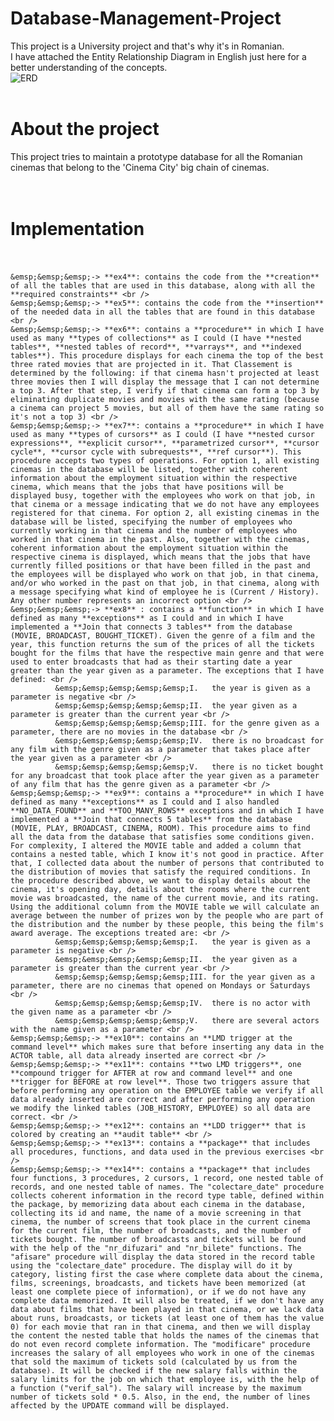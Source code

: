 # Database-Management-Project

This project is a University project and that's why it's in Romanian. <br />
I have attached the Entity Relationship Diagram in English just here for a better understanding of the concepts.
<br />
![ERD](https://user-images.githubusercontent.com/93484228/221360837-25e5ef63-c0dd-4ea6-bdf4-e37da4fff61a.png)
<br />
<br />

# About the project <br />
This project tries to maintain a prototype database for all the Romanian cinemas that belong to the 'Cinema City' big chain of cinemas. <br />
<br />
<br />


# Implementation <br /><br />
    &emsp;&emsp;&emsp;-> **ex4**: contains the code from the **creation** of all the tables that are used in this database, along with all the **required constraints** <br />
    &emsp;&emsp;&emsp;-> **ex5**: contains the code from the **insertion** of the needed data in all the tables that are found in this database <br />
    &emsp;&emsp;&emsp;-> **ex6**: contains a **procedure** in which I have used as many **types of collections** as I could (I have **nested tables**, **nested tables of record**, **varrays**, and **indexed tables**). This procedure displays for each cinema the top of the best three rated movies that are projected in it. That Classement is determined by the following: if that cinema hasn't projected at least three movies then I will display the message that I can not determine a top 3. After that step, I verify if that cinema can form a top 3 by eliminating duplicate movies and movies with the same rating (because a cinema can project 5 movies, but all of them have the same rating so it's not a top 3) <br />
    &emsp;&emsp;&emsp;-> **ex7**: contains a **procedure** in which I have used as many **types of cursors** as I could (I have **nested cursor expressions**, **explicit cursor**, **parametrized cursor**, **cursor cycle**, **cursor cycle with subrequests**, **ref cursor**). This procedure accepts two types of operations. For option 1, all existing cinemas in the database will be listed, together with coherent information about the employment situation within the respective cinema, which means that the jobs that have positions will be displayed busy, together with the employees who work on that job, in that cinema or a message indicating that we do not have any employees registered for that cinema. For option 2, all existing cinemas in the database will be listed, specifying the number of employees who currently working in that cinema and the number of employees who worked in that cinema in the past. Also, together with the cinemas, coherent information about the employment situation within the respective cinema is displayed, which means that the jobs that have currently filled positions or that have been filled in the past and the employees will be displayed who work on that job, in that cinema, and/or who worked in the past on that job, in that cinema, along with a message specifying what kind of employee he is (Current / History). Any other number represents an incorrect option <br />
    &emsp;&emsp;&emsp;-> **ex8** : contains a **function** in which I have defined as many **exceptions** as I could and in which I have implemented a **Join that connects 3 tables** from the database (MOVIE, BROADCAST, BOUGHT_TICKET). Given the genre of a film and the year, this function returns the sum of the prices of all the tickets bought for the films that have the respective main genre and that were used to enter broadcasts that had as their starting date a year greater than the year given as a parameter. The exceptions that I have defined: <br />
              &emsp;&emsp;&emsp;&emsp;&emsp;I.   the year is given as a parameter is negative <br />
              &emsp;&emsp;&emsp;&emsp;&emsp;II.  the year given as a parameter is greater than the current year <br />
              &emsp;&emsp;&emsp;&emsp;&emsp;III. for the genre given as a parameter, there are no movies in the database <br />
              &emsp;&emsp;&emsp;&emsp;&emsp;IV.  there is no broadcast for any film with the genre given as a parameter that takes place after the year given as a parameter <br />
              &emsp;&emsp;&emsp;&emsp;&emsp;V.   there is no ticket bought for any broadcast that took place after the year given as a parameter of any film that has the genre given as a parameter <br />
    &emsp;&emsp;&emsp;-> **ex9**: contains a **procedure** in which I have defined as many **exceptions** as I could and I also handled **NO_DATA_FOUND** and **TOO_MANY_ROWS** exceptions and in which I have implemented a **Join that connects 5 tables** from the database (MOVIE, PLAY, BROADCAST, CINEMA, ROOM). This procedure aims to find all the data from the database that satisfies some conditions given. For complexity, I altered the MOVIE table and added a column that contains a nested table, which I know it's not good in practice. After that, I collected data about the number of persons that contributed to the distribution of movies that satisfy the required conditions. In the procedure described above, we want to display details about the cinema, it's opening day, details about the rooms where the current movie was broadcasted, the name of the current movie, and its rating. Using the additional column from the MOVIE table we will calculate an average between the number of prizes won by the people who are part of the distribution and the number by these people, this being the film's award average. The exceptions treated are: <br />
              &emsp;&emsp;&emsp;&emsp;&emsp;I.   the year is given as a parameter is negative <br />
              &emsp;&emsp;&emsp;&emsp;&emsp;II.  the year given as a parameter is greater than the current year <br />
              &emsp;&emsp;&emsp;&emsp;&emsp;III. for the year given as a parameter, there are no cinemas that opened on Mondays or Saturdays <br />
              &emsp;&emsp;&emsp;&emsp;&emsp;IV.  there is no actor with the given name as a parameter <br />
              &emsp;&emsp;&emsp;&emsp;&emsp;V.   there are several actors with the name given as a parameter <br />
    &emsp;&emsp;&emsp;-> **ex10**: contains an **LMD trigger at the command level** which makes sure that before inserting any data in the ACTOR table, all data already inserted are correct <br />
    &emsp;&emsp;&emsp;-> **ex11**: contains **two LMD triggers**, one **compound trigger for AFTER at row and command level** and one **trigger for BEFORE at row level**. Those two triggers assure that before performing any operation on the EMPLOYEE table we verify if all data already inserted are correct and after performing any operation we modify the linked tables (JOB_HISTORY, EMPLOYEE) so all data are correct. <br />
    &emsp;&emsp;&emsp;-> **ex12**: contains an **LDD trigger** that is colored by creating an **audit table** <br />
    &emsp;&emsp;&emsp;-> **ex13**: contains a **package** that includes all procedures, functions, and data used in the previous exercises <br />
    &emsp;&emsp;&emsp;-> **ex14**: contains a **package** that includes four functions, 3 procedures, 2 cursors, 1 record, one nested table of records, and one nested table of names. The "colectare_date" procedure collects coherent information in the record type table, defined within the package, by memorizing data about each cinema in the database, collecting its id and name, the name of a movie screening in that cinema, the number of screens that took place in the current cinema for the current film, the number of broadcasts, and the number of tickets bought. The number of broadcasts and tickets will be found with the help of the "nr_difuzari" and "nr_bilete" functions. The "afisare" procedure will display the data stored in the record table using the "colectare_date" procedure. The display will do it by category, listing first the case where complete data about the cinema, films, screenings, broadcasts, and tickets have been memorized (at least one complete piece of information), or if we do not have any complete data memorized. It will also be treated, if we don't have any data about films that have been played in that cinema, or we lack data about runs, broadcasts, or tickets (at least one of them has the value 0) for each movie that ran in that cinema, and then we will display the content the nested table that holds the names of the cinemas that do not even record complete information. The "modificare" procedure increases the salary of all employees who work in one of the cinemas that sold the maximum of tickets sold (calculated by us from the database). It will be checked if the new salary falls within the salary limits for the job on which that employee is, with the help of a function ("verif_sal"). The salary will increase by the maximum number of tickets sold * 0.5. Also, in the end, the number of lines affected by the UPDATE command will be displayed.


